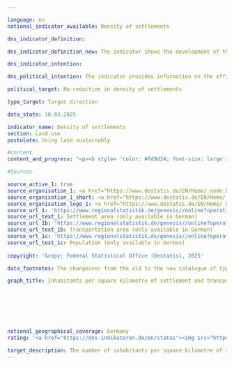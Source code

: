 ```yaml
---

language: en        
national_indicator_available: Density of settlements        

dns_indicator_definition:         

dns_indicator_definition_new: The indicator shows the development of the population per square kilometre of settlement and transport area compared to the base year 2000.        

dns_indicator_intention:         

dns_political_intention: The indicator provides information on the efficiency of settlement land utilisation. It is intended to reflect the effects of land-saving measures in new construction and internal development, such as the reduction of residential and commercial vacancies, redensification and increasing building density.        

political_target: No reduction in density of settlements        

type_target: Target direction        

data_state: 10.03.2025        

indicator_name: Density of settlements        
section: Land use        
postulate: Using land sustainably        

#content         
content_and_progress: "<p><b style= 'color: #fd9d24; font-size: large'>11.1.c Density of settlements</b><br><br>In the case of settlement density, the number of inhabitants is set in relation to the settlement and traffic area, in contrast to population density, where the total area is the reference value.<br><br>In addition to residential areas, settlement areas also include areas with a special functional character (<abbr title='for example (exempli gratia)' tabindex='0'>e.g.</abbr> hospitals or schools), industrial and commercial areas, areas with mixed use (<abbr title='for example (exempli gratia)' tabindex='0'>e.g.</abbr> along shopping streets) as well as sports, leisure and recreational areas. Both changes in the number of inhabitants and changes in the extent of settlement and transportation areas have an influence on the value of settlement density.<br><br>Settlement density differs considerably between rural and non-rural areas: an average of 3,337&nbsp;people live per square kilometer of settlement and transport area in non-rural districts and around 1,197&nbsp;in rural districts (as at 2020). In cities, residential areas are often built on much more densely and with several storeys than in rural regions, where looser development with larger, unsealed areas, such as house gardens, predominates.<br><br>From 2000&nbsp;to 2009, settlement density decreased continuously in both rural and non-rural regions. The absolute decline in non-rural regions was slightly lower than in rural regions. Due to the significantly lower settlement density in rural regions, the decline in relative terms was greater there (11%) than in non-rural regions (4%). In non-rural areas, settlement density has increased again since 2011. This means that settlement and transport areas in more urban areas are being used more efficiently than in previous years.<br><br>If the developments in the number of inhabitants and the settlement and transport area are considered individually, there are clear differences between rural and non-rural regions. Between 2000&nbsp;and 2020, the settlement and transport area increased in both rural and non-rural regions, albeit to different extents of 15.9&nbsp;% and 8.8&nbsp;% respectively. After the population in rural regions increased slightly at the start of the millennium, it then fell by around 2.6&nbsp;% by 2012, before rising again by 2.1&nbsp;% by 2020. In non-rural regions, on the other hand, the number of inhabitants increased both between 2000&nbsp;and 2010&nbsp;(by 1.7%) and between 2011&nbsp;and 2020&nbsp;(by 5.6%). <br><br>The effects of the use of additional settlement and transportation areas were therefore exacerbated in rural regions by the decline in the population.<br><br>The indicator is based on population figures and the Federal Statistical Office's land survey by type of actual use. The 2011&nbsp;census resulted in a jump in the time series for the population data. In addition, there have been some reclassifications of land use in the official land register of the federal states in recent years that were not based on any real changes in use. In addition, the changeover from the old to the new land use type catalog was completed in 2016, which also had an impact on the official land use statistics, meaning that the comparability of the 2016&nbsp;data with previous years is limited. In order to be able to compare the data nevertheless, the respective values were recalculated based on the 2011&nbsp;census and the change in the area survey in 2016.<br><br>The distinction between “rural” and “non-rural” is based on a typification by the Thünen Institute. The Institute assigns a degree of “rurality” to districts and independent cities based on spatial characteristics such as “settlement density”, “proportion of agricultural and forestry land” and the accessibility of large centers.<br><br>This typification therefore refers to the district level and not to smaller spatial units such as towns and villages. According to this distinction, around 43&nbsp;% of the population lived in non-rural areas and around 57&nbsp;% in rural areas in 2020.</p>"                

#Sources        

source_active_1: true
source_organisation_1: <a href="https://www.destatis.de/EN/Home/_node.html" target="_blank">Federal Statistical Office</a>
source_organisation_1_short: <a href="https://www.destatis.de/EN/Home/_node.html" target="_blank">Federal Statistical Office</a>
source_organisation_logo_1: <a href="https://www.destatis.de/EN/Home/_node.html" target="_blank"><img src="https://dns-indikatoren.de/public/OrgImgEn/destatis.png" alt="Federal Statistical Office" title=" Click here to visit the homepage of the organizationFederal Statistical Office" style="height:60px; width:148px; border:transparent"/></a>
source_url_1: 'https://www.regionalstatistik.de/genesis//online?operation=table&code=33111-02-01-4&bypass=true&levelindex=1&levelid=1713517838976#abreadcrumb'
source_url_text_1: Settlement area (only available in German)
source_url_1b: 'https://www.regionalstatistik.de/genesis//online?operation=table&code=33111-03-01-4&bypass=true&levelindex=1&levelid=1713517838976#abreadcrumb'
source_url_text_1b: Transportation area (only available in German)
source_url_1c: 'https://www.regionalstatistik.de/genesis//online?operation=table&code=12411-01-01-4&bypass=true&levelindex=1&levelid=1713517974290#abreadcrumb'
source_url_text_1c: Population (only available in German)
        
copyright: '&copy; Federal Statistical Office (Destatis), 2025'        

data_footnotes: The changeover from the old to the new catalogue of types of use was completed in 2016. Due to the effects on the official area statistics, the 2016&nbsp;result is only comparable with previous years to a limited extent. To ensure comparability between the years, the respective values were calculated back from the 2011&nbsp;census and the change in the area survey in 2016.<br>• The data is based on a special evaluation and is not publicly available.        

graph_title: Inhabitants per square kilometre of settlement and transport area        

        

        

                

national_geographical_coverage: Germany        
rating: '<a href="https://dns-indikatoren.de/en/status"><img src="https://sdg-indikatoren.de/public/Wettersymbole/Wolke.png" title="In 2022 the average value aimed in the wrong direction or indicates stagnation, but the previous year had shown a turn in the desired direction." alt="Weathersymbol: cloud"/></a>'        

target_description: The number of inhabitants per square kilometre of settlement and transport area should increase.<br><br>As the value of indicator 11.1.c has risen in 2022&nbsp;but fallen on average over the last six years, the indicator for 2022&nbsp;is rated as "Cloud".        
---
```


